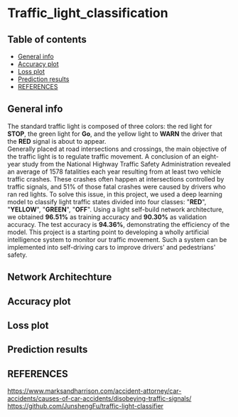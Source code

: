 # Traffic_light_classification
## Table of contents
* [General info](general-info)
* [Accuracy plot](accuracy-plot)
* [Loss plot](loss-plot)
* [Prediction results](prediction-results)
* [REFERENCES](references)

## General info
The standard traffic light is composed of three colors: the red light for **STOP**, the green light for **Go**, and the yellow light to **WARN** the driver that the **RED** signal is about to appear.  
Generally placed at road intersections and crossings, the main objective of the traffic light is to regulate traffic movement. A conclusion of an eight-year study from the National Highway Traffic Safety Administration revealed an average of 1578 fatalities each year resulting from at least two vehicle traffic crashes. These crashes often happen at intersections controlled by traffic signals, and 51% of those fatal crashes were caused by drivers who ran red lights. To solve this issue, in this project, we used a deep learning model to classify light traffic states divided into four classes: "**RED**", "**YELLOW**", "**GREEN**", "**OFF**". Using a light self-build network architecture, we obtained **96.51%** as training accuracy and **90.30%** as validation accuracy. The test accuracy is **94.36%**, demonstrating the efficiency of the model. This project is a starting point to developing a wholly artificial intelligence system to monitor our traffic movement. Such a system can be implemented into self-driving cars to improve drivers' and pedestrians' safety.
## Network Architechture

## Accuracy plot

## Loss plot

## Prediction results 

## REFERENCES
https://www.marksandharrison.com/accident-attorney/car-accidents/causes-of-car-accidents/disobeying-traffic-signals/ 
https://github.com/JunshengFu/traffic-light-classifier
